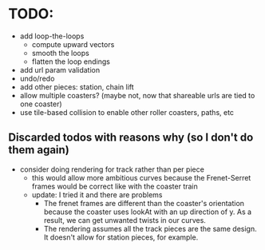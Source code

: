 # TODO:
  - add loop-the-loops
    - compute upward vectors
    - smooth the loops
    - flatten the loop endings
  - add url param validation
  - undo/redo
  - add other pieces: station, chain lift
  - allow multiple coasters? (maybe not, now that shareable urls are tied to one coaster)
  - use tile-based collision to enable other roller coasters, paths, etc









## Discarded todos with reasons why (so I don't do them again)

  - consider doing rendering for track rather than per piece
    - this would allow more ambitious curves because the Frenet-Serret frames would be correct like with the coaster train
    - update: I tried it and there are problems
      - The frenet frames are different than the coaster's orientation because the coaster uses lookAt with an up direction of y. As a result, we can get unwanted twists in our curves.
      - The rendering assumes all the track pieces are the same design. It doesn't allow for station pieces, for example.
